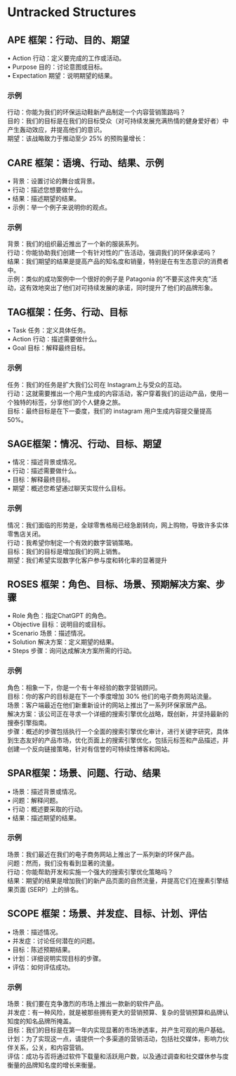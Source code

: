 # Untracked Structures

## APE 框架：行动、目的、期望

• Action 行动：定义要完成的工作或活动。\
• Purpose 目的：讨论意图或目标。\
• Expectation 期望：说明期望的结果。

### 示例

行动：你能为我们的环保运动鞋新产品制定一个内容营销策路吗？\
目的：我们的目标是在我们的目标受众（对可持续发展充满热情的健身爱好者）中产生轰动效应，井提高他们的意识。\
期望：该战略致力于推动至少 25% 的预购量增长：

## CARE 框架：语境、行动、结果、示例

• 背景：设置讨论的舞台或背景。\
• 行动：描述您想要做什么。\
• 结果：描述期望的结果。\
• 示例：举一个例子来说明你的观点。

### 示例

背景：我们的组织最近推出了一个新的服装系列。\
行动：你能协助我们创建一个有针对性的广告活动，强调我们的环保承诺吗？\
结果：我们期望的结果是提高产品的知名度和销量，特别是在有生态意识的消费者中。\
示例：类似的成功案例中一个很好的例子是 Patagonia 的“不要买这件夹克”活动，这有效地突出了他们对可持续发展的承诺，同时提升了他们的品牌形象。

## TAG框架：任务、行动、目标

• Task 任务：定义具体任务。\
• Action 行动：描述需要做什么。\
• Goal 目标：解释最终目标。

### 示例

任务：我们的任务是扩大我们公司在 lnstagram上与受众的互动。\
行动：这就需要推出一个用户生成的内容活动，客户穿着我们的运动产品，使用一个独特的标签，分享他们的个人健身之旅。\
目标：最终目标是在下一委度，我们的 instagram 用户生成内容提交量提高50%。

## SAGE框架：情况、行动、目标、期望

• 情况：描述背景或情况。\
• 行动：描述需要做什么。\
• 目标：解释最终目标。\
• 期望：概述您希望通过聊天实现什么目标。

### 示例

情况：我们面临的形势是，全球零售格局已经急剧转向，网上购物，导致许多实体零售店关闭。\
行动：我希望你制定一个有效的数字营销策略。\
目标：我们的目标是增加我们的网上销售。\
期望：我们希望实现数字化客户参与度和转化率的显著提升

## ROSES 框架：角色、目标、场景、预期解决方案、步骤

• Role 角色：指定ChatGPT 的角色。\
• Objective 目标：说明目的或目标。\
• Scenario 场景：描述情况。\
• Solution 解决方案：定义期望的结果。\
• Steps 步骤：询问达成解决方案所需的行动。

### 示例

角色：相象一下，你是一个有十年经验的数字营销顾问。\
目标：你的客户的目标是在下一个季度增加 30% 他们的电子商务网站流量。\
场景：客户端最近在他们新重新设计的网站上推出了一系列环保家居产品。\
解决方案：该公司正在寻求一个详细的搜索引擎优化战略，既创新，并坚持最新的搜泰引擎指南。\
步骤：概述的步骤包括执行一个全面的搜索引擎优化审计，进行关键字研究，具体到生态友好的产品市场，优化页面上的搜索引擎优化，包括元标签和产品描述，并创建一个反向链接策略，针对有信誉的可特续性博客和网站。

## SPAR框架：场景、问题、行动、结果

• 场景：描述背景或情况。\
• 问题：解释问题。\
• 行动：概述要采取的行动。\
• 结果：描述期望的结果。

### 示例

场景：我们最近在我们的电子商务网站上推出了一系列新的环保产品。\
问题：然而，我们没有看到显著的流量。\
行动：你能帮助开发和实施一个强大的搜索引擎优化策略吗？\
结果：期望的结果是增加我们的新产品页面的自然流量，井提高它们在搜素引擎结果页面 (SERP）上的排名。

## SCOPE 框架：场景、并发症、目标、计划、评估

• 场景：描述情况。\
• 并发症：讨论任何潜在的问题。\
• 目标：陈述预期结果。\
• 计划：详细说明实现目标的步骤。\
• 评估：如何评估成功。

### 示例

场景：我们要在克争激烈的市场上推出一款新的软件产品。\
并发症：有一种风险，就是被那些拥有更大的营销预算、复杂的营销预算和品牌认知度的知名品牌所掩盖。\
目标：我们的目标是在第一年内实现显著的市场渗透率，并产生可观的用户基础。\
计划：为了实现这一点，请提供一个多渠道的营销活动，包括社交媒体，影响力伙伴关系，公关，和内容营销。\
评估：成功与否将通过软件下载量和活跃用户数，以及通过调查和社交媒休参与度衡量的品牌知名度的增长来衡量。
